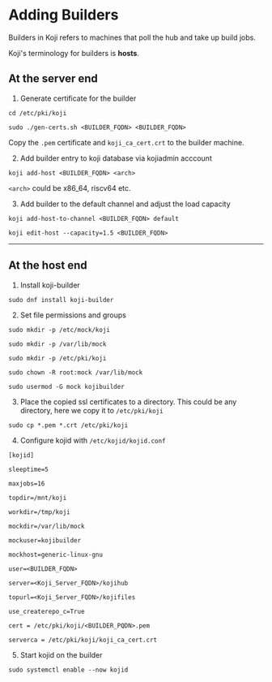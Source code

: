 # Adding Builders

Builders in Koji refers to machines that poll the hub and take up build jobs.

Koji's terminology for builders is **hosts**.

## At the server end

1. Generate certificate for the builder

```other
cd /etc/pki/koji

sudo ./gen-certs.sh <BUILDER_FQDN> <BUILDER_FQDN>
```

Copy the `.pem` certificate and `koji_ca_cert.crt` to the builder machine.

2. Add builder entry to koji database via kojiadmin acccount

```other
koji add-host <BUILDER_FQDN> <arch>
```

`<arch>` could be x86_64, riscv64 etc.

3. Add builder to the default channel and adjust the load capacity

```other
koji add-host-to-channel <BUILDER_FQDN> default
```

```other
koji edit-host --capacity=1.5 <BUILDER_FQDN>
```

---

## At the host end

1. Install koji-builder

```other
sudo dnf install koji-builder
```

2. Set file permissions and groups

```other
sudo mkdir -p /etc/mock/koji

sudo mkdir -p /var/lib/mock

sudo mkdir -p /etc/pki/koji

sudo chown -R root:mock /var/lib/mock

sudo usermod -G mock kojibuilder
```

3. Place the copied ssl certificates to a directory. This could be any directory, here we copy it to `/etc/pki/koji`

```other
sudo cp *.pem *.crt /etc/pki/koji
```

4. Configure kojid with `/etc/kojid/kojid.conf`

```other
[kojid]

sleeptime=5

maxjobs=16

topdir=/mnt/koji

workdir=/tmp/koji

mockdir=/var/lib/mock

mockuser=kojibuilder

mockhost=generic-linux-gnu

user=<BUILDER_FQDN>

server=<Koji_Server_FQDN>/kojihub

topurl=<Koji_Server_FQDN>/kojifiles

use_createrepo_c=True

cert = /etc/pki/koji/<BUILDER_PQDN>.pem

serverca = /etc/pki/koji/koji_ca_cert.crt
```

5. Start kojid on the builder

```other
sudo systemctl enable --now kojid
```


